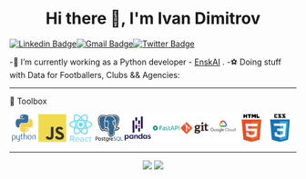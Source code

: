 <h1 align="center">Hi there 👋, I'm Ivan Dimitrov</h1>

[![Linkedin Badge](https://img.shields.io/badge/-IvanDimitrov-blue?style=flat-square&logo=Linkedin&logoColor=white&link=https://www.linkedin.com/in/ivan-dimitrov-879680127/)](https://www.linkedin.com/in/ivan-dimitrov-879680127/)[![Gmail Badge](https://img.shields.io/badge/-ivan.vanir@gmail.com-c14438?style=flat-square&logo=Gmail&logoColor=white&link=mailto:ivan.vanir@gmail.com)](mailto:ivan.vanir@gmail.com)[![Twitter Badge](https://img.shields.io/badge/-@ziruzavar-1ca0f1?style=flat-square&labelColor=1ca0f1&logo=twitter&logoColor=white&link=https://twitter.com/ziruzavar)](https://twitter.com/ziruzavar)

-🔭 I’m currently working as a Python developer - <a href="Ensk.ai">EnskAI</a> .
-⚽ Doing stuff with Data for Footballers, Clubs && Agencies:

---

🧰 Toolbox

<img src="https://github.com/devicons/devicon/blob/master/icons/python/python-original-wordmark.svg" alt="Python Logo" width="50" height="50"><img src="https://github.com/devicons/devicon/blob/master/icons/javascript/javascript-original.svg" alt="JS Logo" width="50" height="50"><img src="https://github.com/devicons/devicon/blob/master/icons/react/react-original-wordmark.svg" alt="React Logo" width="50" height="50"><img src="https://github.com/devicons/devicon/blob/master/icons/postgresql/postgresql-original-wordmark.svg" alt="Postgre Logo" width="50" height="50"><img src="https://github.com/devicons/devicon/blob/master/icons/pandas/pandas-original-wordmark.svg" alt="Pandas Logo" width="50" height="50"><img src="https://github.com/devicons/devicon/blob/master/icons/fastapi/fastapi-original-wordmark.svg" alt="FastAPI Logo" width="50" height="50"><img src="https://github.com/devicons/devicon/blob/master/icons/git/git-original-wordmark.svg" alt="GitHub Logo" width="50" height="50"><img src="https://github.com/devicons/devicon/blob/master/icons/googlecloud/googlecloud-original-wordmark.svg" alt="GoogleCloud Logo" width="50" height="50"><img src="https://github.com/devicons/devicon/blob/master/icons/html5/html5-original-wordmark.svg" alt="HMLT5 Logo" width="50" height="50"><img src="https://github.com/devicons/devicon/blob/master/icons/css3/css3-original-wordmark.svg" alt="CSS3 Logo" width="50" height="50">

---

<p align="center">
   <img src="https://github-readme-stats.vercel.app/api/top-langs/?username=ziruzavar&layout=compact" height="165px" >
   <img src="https://github-readme-stats.vercel.app/api?username=ziruzavar&count_private=true&show_icons=true" height="165px" >
</p>
<!--
**ziruzavar/ziruzavar** is a ✨ _special_ ✨ repository because its `README.md` (this file) appears on your GitHub profile.

Here are some ideas to get you started:

- 👯 I’m looking to collaborate on ...
- 🤔 I’m looking for help with ...
- 💬 Ask me about ...
- 📫 How to reach me: ...
- 😄 Pronouns: ...
- ⚡ Fun fact: ...
-->
